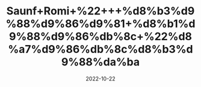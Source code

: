 ---
title: 'Saunf+Romi+%22+++%d8%b3%d9%88%d9%86%d9%81+%d8%b1%d9%88%d9%86%db%8c+%22%d8%a7%d9%86%db%8c%d8%b3%d9%88%da%ba'
date: '2022-10-22' 
metatag: '' 
inventory: '0' 
draft: false 
# meta description 
shortDescripton: 'Anisoon%22+Fennel+helps+to+lose+weight%2c+increases+bile+production%2c+is+an+anti-bacterial+and+reduces+pain.Fennel+seed+oil+eases+joint+pains+when+massaged.'
description: 'Seed+%d8%aa%d8%ae%d9%85++%d8%a8%db%8c%d8%ac'
longdescription: ''
featured: True
# product Price
price: '70.0'
# Product Short Description
shortDescription: 'Anisoon%22+Fennel+helps+to+lose+weight%2c+increases+bile+production%2c+is+an+anti-bacterial+and+reduces+pain.Fennel+seed+oil+eases+joint+pains+when+massaged.'
productID: 'E28BC354-5924-ED11-9968-005056B3A416'
type: 'products'
category: 'Seed+%d8%aa%d8%ae%d9%85++%d8%a8%db%8c%d8%ac' 
thumnailproduct: 'https://eraconnect.blob.core.windows.net/product-images/aminsaddiquidawakhana/E28BC354-5924-ED11-9968-005056B3A416.webp' 
images:
  - image: 'https://eraconnect.blob.core.windows.net/product-images/aminsaddiquidawakhana/E28BC354-5924-ED11-9968-005056B3A416.webp'  
Variants:
---